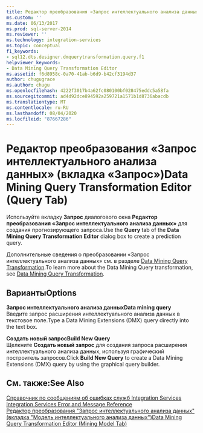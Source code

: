 ```yaml
---
title: Редактор преобразования «Запрос интеллектуального анализа данных» (вкладка «запрос») | Документация Майкрософт
ms.custom: ''
ms.date: 06/13/2017
ms.prod: sql-server-2014
ms.reviewer: ''
ms.technology: integration-services
ms.topic: conceptual
f1_keywords:
- sql12.dts.designer.dmquerytransformation.query.f1
helpviewer_keywords:
- Data Mining Query Transformation Editor
ms.assetid: f6d8958c-0a70-41ab-b6d9-b42cf3194d37
author: chugugrace
ms.author: chugu
ms.openlocfilehash: 4222f3017b4a62fc080100bf028475eddc5a58fa
ms.sourcegitcommit: ad4d92dce894592a259721a1571b1d8736abacdb
ms.translationtype: MT
ms.contentlocale: ru-RU
ms.lasthandoff: 08/04/2020
ms.locfileid: "87667286"
---
```

# <a name="data-mining-query-transformation-editor-query-tab"></a><span data-ttu-id="b0800-102">Редактор преобразования «Запрос интеллектуального анализа данных» (вкладка «Запрос»)</span><span class="sxs-lookup"><span data-stu-id="b0800-102">Data Mining Query Transformation Editor (Query Tab)</span></span>
  <span data-ttu-id="b0800-103">Используйте вкладку **Запрос** диалогового окна **Редактор преобразования «Запрос интеллектуального анализа данных»** для создания прогнозирующего запроса.</span><span class="sxs-lookup"><span data-stu-id="b0800-103">Use the **Query** tab of the **Data Mining Query Transformation Editor** dialog box to create a prediction query.</span></span>  
  
 <span data-ttu-id="b0800-104">Дополнительные сведения о преобразовании «Запрос интеллектуального анализа данных» см. в разделе [Data Mining Query Transformation](data-flow/transformations/data-mining-query-transformation.md).</span><span class="sxs-lookup"><span data-stu-id="b0800-104">To learn more about the Data Mining Query transformation, see [Data Mining Query Transformation](data-flow/transformations/data-mining-query-transformation.md).</span></span>  
  
## <a name="options"></a><span data-ttu-id="b0800-105">Варианты</span><span class="sxs-lookup"><span data-stu-id="b0800-105">Options</span></span>  
 <span data-ttu-id="b0800-106">**Запрос интеллектуального анализа данных**</span><span class="sxs-lookup"><span data-stu-id="b0800-106">**Data mining query**</span></span>  
 <span data-ttu-id="b0800-107">Введите запрос расширения интеллектуального анализа данных в текстовое поле.</span><span class="sxs-lookup"><span data-stu-id="b0800-107">Type a Data Mining Extensions (DMX) query directly into the text box.</span></span>  
  
 <span data-ttu-id="b0800-108">**Создать новый запрос**</span><span class="sxs-lookup"><span data-stu-id="b0800-108">**Build New Query**</span></span>  
 <span data-ttu-id="b0800-109">Щелкните **Создать новый запрос** для создания запроса расширения интеллектуального анализа данных, используя графический построитель запросов.</span><span class="sxs-lookup"><span data-stu-id="b0800-109">Click **Build New Query** to create a Data Mining Extensions (DMX) query by using the graphical query builder.</span></span>  
  
## <a name="see-also"></a><span data-ttu-id="b0800-110">См. также:</span><span class="sxs-lookup"><span data-stu-id="b0800-110">See Also</span></span>  
 <span data-ttu-id="b0800-111">[Справочник по сообщениям об ошибках служб Integration Services](../../2014/integration-services/integration-services-error-and-message-reference.md) </span><span class="sxs-lookup"><span data-stu-id="b0800-111">[Integration Services Error and Message Reference](../../2014/integration-services/integration-services-error-and-message-reference.md) </span></span>  
 [<span data-ttu-id="b0800-112">Редактор преобразования "Запрос интеллектуального анализа данных" (вкладка "Модель интеллектуального анализа данных")</span><span class="sxs-lookup"><span data-stu-id="b0800-112">Data Mining Query Transformation Editor &#40;Mining Model Tab&#41;</span></span>](../../2014/integration-services/data-mining-query-transformation-editor-mining-model-tab.md)  
  
  
